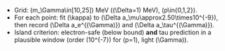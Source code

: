 * Grid: (m_\Gamma\in[10,25]) MeV ((\Delta=1) MeV), (p\in{0,1,2}).
* For each point: fit (\kappa) to (\Delta a_\mu\approx2.50\times10^{-9}), then record (\Delta a_e^{(\Gamma)}) and (\Delta a_\tau^{(\Gamma)}).
* Island criterion: electron-safe (below bound) **and** tau prediction in a plausible window (order (10^{-7}) for (p=1), light (\Gamma)).